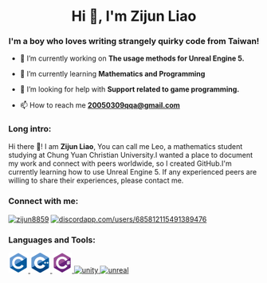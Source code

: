 <h1 align="center">Hi 👋, I'm Zijun Liao</h1>
<h3 align="center">I'm a boy who loves writing strangely quirky code from Taiwan!</h3>

- 🔭 I’m currently working on **The usage methods for Unreal Engine 5.**

- 🌱 I’m currently learning **Mathematics and Programming**

- 🤝 I’m looking for help with **Support related to game programming.**

- 📫 How to reach me **20050309qqa@gmail.com**

<h3 align="left">Long intro:</h3>

Hi there 👋!
I am **Zijun Liao**, You can call me Leo, a mathematics student studying at Chung Yuan Christian University.I wanted a place to document my work and connect with peers worldwide, so I created GitHub.I'm currently learning how to use Unreal Engine 5. If any experienced peers are willing to share their experiences, please contact me.

<h3 align="left">Connect with me:</h3>
<p align="left">
<a href="https://instagram.com/zijun8859" target="blank"><img align="center" src="https://raw.githubusercontent.com/rahuldkjain/github-profile-readme-generator/master/src/images/icons/Social/instagram.svg" alt="zijun8859" height="30" width="40" /></a>
<a href="https://discord.gg/discordapp.com/users/685812115491389476" target="blank"><img align="center" src="https://raw.githubusercontent.com/rahuldkjain/github-profile-readme-generator/master/src/images/icons/Social/discord.svg" alt="discordapp.com/users/685812115491389476" height="30" width="40" /></a>
</p>
<h3 align="left">Languages and Tools:</h3>
<p align="left"> <a href="https://www.cprogramming.com/" target="_blank" rel="noreferrer"> <img src="https://raw.githubusercontent.com/devicons/devicon/master/icons/c/c-original.svg" alt="c" width="40" height="40"/> </a> <a href="https://www.w3schools.com/cpp/" target="_blank" rel="noreferrer"> <img src="https://raw.githubusercontent.com/devicons/devicon/master/icons/cplusplus/cplusplus-original.svg" alt="cplusplus" width="40" height="40"/> </a> <a href="https://www.w3schools.com/cs/" target="_blank" rel="noreferrer"> <img src="https://raw.githubusercontent.com/devicons/devicon/master/icons/csharp/csharp-original.svg" alt="csharp" width="40" height="40"/> </a> <a href="https://unity.com/" target="_blank" rel="noreferrer"> <img src="https://www.vectorlogo.zone/logos/unity3d/unity3d-icon.svg" alt="unity" width="40" height="40"/> </a> <a href="https://unrealengine.com/" target="_blank" rel="noreferrer"> <img src="https://raw.githubusercontent.com/kenangundogan/fontisto/036b7eca71aab1bef8e6a0518f7329f13ed62f6b/icons/svg/brand/unreal-engine.svg" alt="unreal" width="40" height="40"/> </a> </p>
